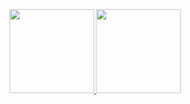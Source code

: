 <div>
  <a href="https://github.com/mariosjunior">
  <img height="150em" src="https://github-readme-stats.vercel.app/api?username=mariosjunior&show_icons=true&theme=algolia&include_all_commits=true&count_private=true"/>
  <img height="150em" src="https://github-readme-stats.vercel.app/api/top-langs/?username=mariosjunior&layout=compact&langs_count=7&theme=algolia"/>
</div>

  
</div>
